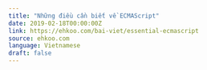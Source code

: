 ```yaml
---
title: "Những điều cần biết về ECMAScript"
date: 2019-02-18T00:00:00Z
link: https://ehkoo.com/bai-viet/essential-ecmascript
source: ehkoo.com
language: Vietnamese
draft: false
---
```


